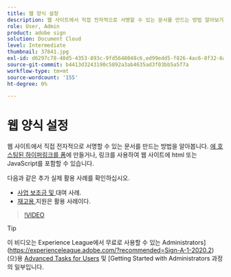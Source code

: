 ```yaml
---
title: 웹 양식 설정
description: 웹 사이트에서 직접 전자적으로 서명할 수 있는 문서를 만드는 방법 알아보기
role: User, Admin
product: adobe sign
solution: Document Cloud
level: Intermediate
thumbnail: 37841.jpg
exl-id: d6297c78-40d5-4353-893c-9fd5648048c6,ed99edd5-f826-4ac6-8f32-6a4e6e48ddc6
source-git-commit: b4413d3243190c5892a3ab4635ad3f03bb5a5f7a
workflow-type: tm+mt
source-wordcount: '155'
ht-degree: 0%

---
```


# 웹 양식 설정

웹 사이트에서 직접 전자적으로 서명할 수 있는 문서를 만드는 방법을 알아봅니다. [에 호스팅된 하이퍼링크를 폼](https://salesforceintegration.na2.echosign.com/public/esignWidget?wid=CBFCIBAA3AAABLblqZhAa5MmTHYoyIwWia3GbWuwgXo0CqUPbm9Fndza1A51v56MP1PP5GL6UzOKpAYQ9RTI*)에 만들거나, 링크를 사용하여 웹 사이트에 html 또는 JavaScript를 포함할 수 있습니다.

다음과 같은 추가 실제 활용 사례를 확인하십시오.

* [사업 보조금 및 ](https://experienceleague.adobe.com/docs/document-cloud-learn/sign-learning-hub/expand/recipes/gov/usecasegovgrants.html?lang=en) 대여 사례.
* [재고용 ](https://experienceleague.adobe.com/docs/document-cloud-learn/sign-learning-hub/expand/recipes/gov/usecasegovreemployment.html?lang=en) 지원은 활용 사례이다.

>[!VIDEO](https://video.tv.adobe.com/v/37841?hidetitle=true)

>[!TIP]
>
>이 비디오는 Experience League에서 무료로 사용할 수 있는 Administrators](https://experienceleague.adobe.com/?recommended=Sign-A-1-2020.2)(으)용 [Advanced Tasks for Users](https://experienceleague.adobe.com/?recommended=Sign-U-1-2020.3) 및 [Getting Started with Administrators 과정의 일부입니다.

